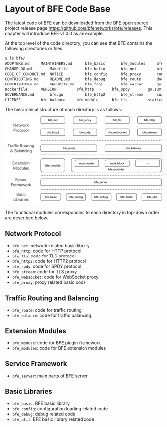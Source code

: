 # Layout of BFE Code Base

The latest code of BFE can be downloaded from the BFE open source project release page https://github.com/bfenetworks/bfe/releases. This chapter will introduce BFE v1.0.0 as an example.

At the top level of the code directory, you can see that BFE contains the following directories or files:

```bash
$ ls bfe/
ADOPTERS.md		MAINTAINERS.md		bfe_basic		bfe_modules		bfe_util
CHANGELOG.md		Makefile		bfe_bufio		bfe_net			bfe_websocket
CODE_OF_CONDUCT.md	NOTICE			bfe_config		bfe_proxy		conf
CONTRIBUTING.md		README.md		bfe_debug		bfe_route		docs
CONTRIBUTORS.md		SECURITY.md		bfe_fcgi		bfe_server		go.mod
Dockerfile		VERSION			bfe_http		bfe_spdy		go.sum
GOVERNANCE.md		bfe.go			bfe_http2		bfe_stream		snap
LICENSE			bfe_balance		bfe_module		bfe_tls			staticcheck.conf
```

The hierarchical structure of each directory is as follows:

![source layout](./source_layout.png)

The functional modules corresponding to each directory in top-down order are described below.

## Network Protocol
- `bfe_net`: network-related basic library
- `bfe_http`:  code for HTTP protocol
- `bfe_tls`: code for TLS protocol
- `bfe_http2`: code for HTTP2 protocol
- `bfe_spdy`: code for SPDY protocol
- `bfe_stream`:	code for TLS proxy
- `bfe_websocket`: code for WebSocket proxy
- `bfe_proxy`: proxy related basic code

## Traffic Routing and Balancing
- `bfe_route`: code for traffic routing
- `bfe_balance`: code for traffic balancing

## Extension Modules
- `bfe_module`: code for BFE plugin framework
- `bfe_modules`: code for BFE extension modules

## Service Framework
- `bfe_server`: main parts of BFE server

## Basic Libraries
- `bfe_basic`: BFE basic library
- `bfe_config`: configuration loading related code
- `bfe_debug`: debug related code
- `bfe_util`: BFE basic library related code

